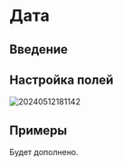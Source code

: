 # Дата

## Введение

## Настройка полей

![20240512181142](https://static-docs.nocobase.com/20240512181142.png)

## Примеры

Будет дополнено.